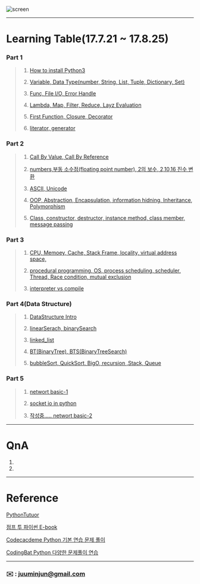 ![screen](https://user-images.githubusercontent.com/30401511/30725689-77e7eb5a-9f81-11e7-8fdc-81e94ab401b7.png)

--- 




# Learning Table(17.7.21 ~ 17.8.25)

###   **Part 1**

> 1. [How to install Python3](/image/How-to-install-python.pdf)
> 
> 2. [Variable, Data Type(number, String, List, Tuple, Dictionary, Set)](/study/1_python3.md)
> 
> 3. [Func, File I/O, Error Handle](/study/2_python3.md)
> 
> 4. [Lambda, Map, Filter, Reduce, Layz Evaluation](/study/3_python3.md)
> 
> 5. [First Function, Closure, Decorator](/study/4_python3.md)
> 
> 6. [literator, generator](/study/5_python3.md)
> 

### **Part 2**

> 1. [Call By Value, Call By Reference](/study/6_python3.md)
> 
> 2. [numbers,부동 소수점(floating point number), 2의 보수, 2,10,16 진수 변환](study/7_python3.md)
> 
> 3. [ASCII, Unicode](study/8_python3.md)
> 
> 4. [OOP, Abstraction, Encapsulation, information hidning, Inheritance, Polymorphism](study/9_python3.md)
> 
> 5. [Class, constructor, destructor, instance method, class member, message passing](study/10_python3.md)

### **Part 3**

> 1. [CPU, Memoey, Cache, Stack Frame, locality, virtual address space,](/study/11_python3.md)
> 
> 2. [procedural programming, OS, process scheduling, scheduler, Thread, Race condition, mutual exclusion](/study/12_python3.md)
> 
> 3. [interpreter vs compile](/study/13_python3.md)

### **Part 4(Data Structure)** 

> 1. [DataStructure Intro](/study/14_python3.md)
> 
> 2. [linearSerach, binarySearch](/study/15_python3.md)
> 
> 3. [linked_list](/study/16_python3.md)
> 
> 4. [BT(BinaryTree), BTS(BinaryTreeSearch)](/study/17_python3.md)
> 
> 5. [bubbleSort, QuickSort, BigO, recursion ,Stack, Queue](/study/18_python3.md)

### **Part 5**  

> 1. [networt basic-1](/study/19_python3.md)
> 
> 2. [socket io in python](/study/20_python3.md)
> 
> 3. [작성중..... networt basic-2](/study/21_python3.md)



---


# QnA


1. 

2. 
 






---

#  Reference 

[PythonTutuor](http://pythontutor.com/visualize.html#mode=edit)

[점프 투 파이썬 E-book](https://wikidocs.net/book/1)

[Codecacdeme Python 기본 연습 문제 풀이](https://www.codecademy.com/en/tracks/python-ko)

[CodingBat Python 다양한 문제풀이 연습](http://codingbat.com/python)



---




### **:envelope:**  : <juuminjun@gmail.com>

